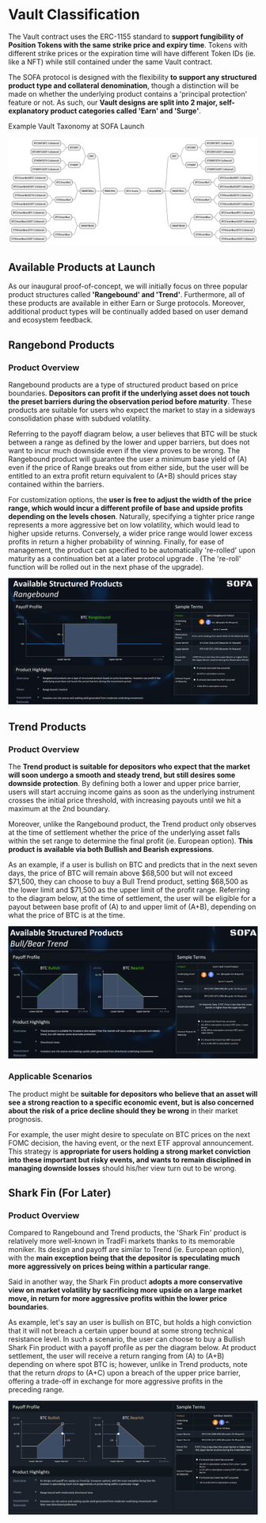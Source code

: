 # Vault Classification

The Vault contract uses the ERC-1155 standard to **support fungibility of Position Tokens with the same strike price and expiry time**.  Tokens with different strike prices or the expiration time will have different Token IDs (ie. like a NFT) while still contained under the same Vault contract.

The SOFA protocol is designed with the flexibility **to support any structured product type and collateral denomination**, though a distinction will be made on whether the underlying product contains a 'principal protection' feature or not.  As such, our **Vault designs are split into 2 major, self-explanatory product categories called 'Earn' and 'Surge'**.

Example Vault Taxonomy at SOFA Launch

![](../../static/NON1bznnEocSeJxK0mAuxBR0sqh.png)

## Available Products at Launch

As our inaugural proof-of-concept, we will initially focus on three popular product structures called **'Rangebound' and 'Trend'**. Furthermore, all of these products are available in either Earn or Surge protocols.  Moreover, additional product types will be continually added based on user demand and ecosystem feedback.

## Rangebond Products

### Product Overview

Rangebound products are a type of structured product based on price boundaries. **Depositors can profit if the underlying asset does not touch the preset barriers during the observation period before maturity**.  These products are suitable for users who expect the market to stay in a sideways consolidation phase with subdued volatility.

Referring to the payoff diagram below, a user believes that BTC will be stuck between a range as defined by the lower and upper barriers, but does not want to incur much downside even if the view proves to be wrong.  The Rangebound product will guarantee the user a minimum base yield of (A) even if the price of Range breaks out from either side, but the user will be entitled to an extra profit return equivalent to (A+B) should prices stay contained within the barriers.

For customization options, the **user is free to adjust the width of the price range, which would incur a different profile of base and upside profits depending on the levels chosen**.  Naturally, specifying a tighter price range represents a more aggressive bet on low volatility, which would lead to higher upside returns.  Conversely, a wider price range would lower excess profits in return a higher probability of winning.  Finally, for ease of management, the product can specified to be automatically 're-rolled' upon maturity as a continuation bet at a later protocol upgrade . (The 're-roll' function will be rolled out in the next phase of the upgrade).

![](../../static/Yfu7bNF7soTStDxRAp7u4g31sTe.png)

## Trend Products

### Product Overview

The **Trend product is suitable for depositors who expect that the market will soon undergo a smooth and steady trend, but still desires some downside protection**.  By defining both a lower and upper price barrier, users will start accruing income gains as soon as the underlying instrument crosses the initial price threshold, with increasing payouts until we hit a maximum at the 2nd boundary.

Moreover, unlike the Rangebound product, the Trend product only observes at the time of settlement whether the price of the underlying asset falls within the set range to determine the final profit (ie. European option).  **This product is available via both Bullish and Bearish expressions**.

As an example, if a user is bullish on BTC and predicts that in the next seven days, the price of BTC will remain above $68,500 but will not exceed $71,500, they can choose to buy a Bull Trend product, setting $68,500 as the lower limit and $71,500 as the upper limit of the profit range.  Referring to the diagram below, at the time of settlement, the user will be eligible for a payout between base profit of (A) to and upper limit of (A+B), depending on what the price of BTC is at the time.

![](../../static/VPCFbWcRso4WYsxeEExu2Wrjsyv.png)

### Applicable Scenarios

The product might be **suitable for depositors who believe that an asset will see a strong reaction to a specific economic event, but is also concerned about the risk of a price decline should they be wrong** in their market prognosis.

For example, the user might desire to speculate on BTC prices on the next FOMC decision, the having event, or the next ETF approval announcement.  This strategy is **appropriate for users holding a strong market conviction into these important but risky events, and wants to remain disciplined in managing downside losses** should his/her view turn out to be wrong.

## Shark Fin (For Later)

### Product Overview

Compared to Rangebound and Trend products, the 'Shark Fin' product is relatively more well-known in TradFi markets thanks to its memorable moniker.  Its design and payoff are similar to Trend (ie. European option), with the **main exception being that the depositor is speculating much more aggressively on prices being within a particular range**.

Said in another way, the Shark Fin product **adopts a more conservative view on market volatility by sacrificing more upside on a large market move, in return for more aggressive profits within the lower price boundaries**.

As example, let's say an user is bullish on BTC, but holds a high conviction that it will not breach a certain upper bound at some strong technical resistance level.  In such a scenario, the user can choose to buy a Bullish Shark Fin product with a payoff profile as per the diagram below.  At product settlement, the user will receive a return ranging from (A) to (A+B) depending on where spot BTC is; however, unlike in Trend products, note that the return _drops_ to (A+C) upon a breach of the upper price barrier, offering a trade-off in exchange for more aggressive profits in the preceding range.

![](../../static/LaiabPyJAokoogxs2luuq7hsslb.png)

